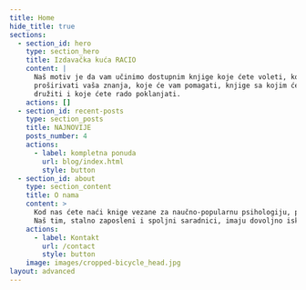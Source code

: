 ```yaml
---
title: Home
hide_title: true
sections:
  - section_id: hero
    type: section_hero
    title: Izdavačka kuća RACIO
    content: |
      Naš motiv je da vam učinimo dostupnim knjige koje ćete voleti, koje će
      proširivati vaša znanja, koje će vam pomagati, knjige sa kojim ćete se
      družiti i koje ćete rado poklanjati.
    actions: []
  - section_id: recent-posts
    type: section_posts
    title: NAJNOVIJE
    posts_number: 4
    actions:
      - label: kompletna ponuda
        url: blog/index.html
        style: button
  - section_id: about
    type: section_content
    title: O nama
    content: >
      Kod nas ćete naći knige vezane za naučno-popularnu psihologiju, psihijatriju i neuropsihijatriju. Sve naslove biramo sa velikom pažnjom. Vodimo računa da naši autori budu prestižni u ovim oblastima, a da njihove knjige budu komunikativne sa čitaocima.
      Naš tim, stalno zaposleni i spoljni saradnici, imaju dovoljno iskustva i neophodnog obrazovanja za ovaj posao.
    actions:
      - label: Kontakt
        url: /contact
        style: button
    image: images/cropped-bicycle_head.jpg
layout: advanced
---
```

